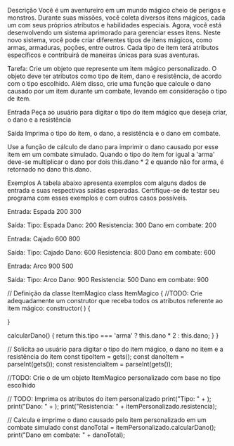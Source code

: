 Descrição
Você é um aventureiro em um mundo mágico cheio de perigos e monstros. Durante suas missões, você coleta diversos itens mágicos, cada um com seus próprios atributos e habilidades especiais. Agora, você está desenvolvendo um sistema aprimorado para gerenciar esses itens. Neste novo sistema, você pode criar diferentes tipos de itens mágicos, como armas, armaduras, poções, entre outros. Cada tipo de item terá atributos específicos e contribuirá de maneiras únicas para suas aventuras.

Tarefa: Crie um objeto que represente um item mágico personalizado. O objeto deve ter atributos como tipo de item, dano e resistência, de acordo com o tipo escolhido. Além disso, crie uma função que calcule o dano causado por um item durante um combate, levando em consideração o tipo de item.

Entrada
Peça ao usuário para digitar o tipo do item mágico que deseja criar, o dano e a resistência

Saída
Imprima o tipo do item, o dano, a resistência e o dano em combate.

Use a função de cálculo de dano para imprimir o dano causado por esse item em um combate simulado. Quando o tipo do item for igual a 'arma' deve-se multiplicar o dano por dois this.dano * 2 e quando não for arma, é retornado no dano this.dano.

Exemplos
A tabela abaixo apresenta exemplos com alguns dados de entrada e suas respectivas saídas esperadas. Certifique-se de testar seu programa com esses exemplos e com outros casos possíveis.

Entrada:
Espada
200
300

Saída:
Tipo: Espada
Dano: 200
Resistencia: 300
Dano em combate: 200

Entrada:
Cajado
600
800

Saída:
Tipo: Cajado
Dano: 600
Resistencia: 800
Dano em combate: 600

Entrada:
Arco
900
500

Saída:
Tipo: Arco
Dano: 900
Resistencia: 500
Dano em combate: 900

// Definição da classe ItemMagico
class ItemMagico {
//TODO: Crie adequadamente um construtor que receba todos os atributos referente ao item mágico:
  constructor(  ) {


  }

  calcularDano() {
    return this.tipo === 'arma' ? this.dano * 2 : this.dano;
  }
}

// Solicita ao usuário para digitar o tipo do item mágico, o dano no item e a resistência do item
const tipoItem = gets();
const danoItem = parseInt(gets());
const resistenciaItem = parseInt(gets());

//TODO: Crie o de um objeto ItemMagico personalizado com base no tipo escolhido

// TODO: Imprima os atributos do item personalizado
print("Tipo: " + );
print("Dano: " + );
print("Resistencia: " + itemPersonalizado.resistencia);

// Calcula e imprime o dano causado pelo item personalizado em um combate simulado
const danoTotal = itemPersonalizado.calcularDano();
print("Dano em combate: " + danoTotal);
